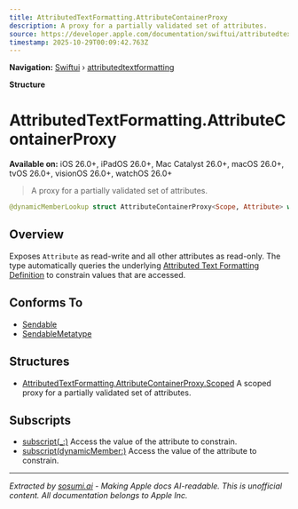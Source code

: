 ```yaml
---
title: AttributedTextFormatting.AttributeContainerProxy
description: A proxy for a partially validated set of attributes.
source: https://developer.apple.com/documentation/swiftui/attributedtextformatting/attributecontainerproxy
timestamp: 2025-10-29T00:09:42.763Z
---
```


**Navigation:** [Swiftui](/documentation/swiftui) › [attributedtextformatting](/documentation/swiftui/attributedtextformatting)

**Structure**

# AttributedTextFormatting.AttributeContainerProxy

**Available on:** iOS 26.0+, iPadOS 26.0+, Mac Catalyst 26.0+, macOS 26.0+, tvOS 26.0+, visionOS 26.0+, watchOS 26.0+

> A proxy for a partially validated set of attributes.

```swift
@dynamicMemberLookup struct AttributeContainerProxy<Scope, Attribute> where Scope : AttributeScope, Attribute : AttributedStringKey, Attribute.Value : Sendable
```

## Overview

Exposes `Attribute` as read-write and all other attributes as read-only. The type automatically queries the underlying [Attributed Text Formatting Definition](/documentation/swiftui/attributedtextformattingdefinition) to constrain values that are accessed.

## Conforms To

- [Sendable](/documentation/Swift/Sendable)
- [SendableMetatype](/documentation/Swift/SendableMetatype)

## Structures

- [AttributedTextFormatting.AttributeContainerProxy.Scoped](/documentation/swiftui/attributedtextformatting/attributecontainerproxy/scoped) A scoped proxy for a partially validated set of attributes.

## Subscripts

- [subscript(_:)](/documentation/swiftui/attributedtextformatting/attributecontainerproxy/subscript(_:)) Access the value of the attribute to constrain.
- [subscript(dynamicMember:)](/documentation/swiftui/attributedtextformatting/attributecontainerproxy/subscript(dynamicmember:)) Access the value of the attribute to constrain.

---

*Extracted by [sosumi.ai](https://sosumi.ai) - Making Apple docs AI-readable.*
*This is unofficial content. All documentation belongs to Apple Inc.*
